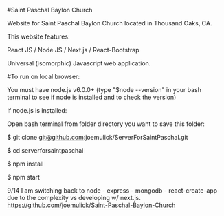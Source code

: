#Saint Paschal Baylon Church

Website for Saint Paschal Baylon Church located in Thousand Oaks, CA. 

This website features:

React JS / Node JS / Next.js / React-Bootstrap 

Universal (isomorphic) Javascript web application.

#To run on local browser:

You must have node.js v6.0.0+ (type "$node --version" in your bash terminal to see if node is installed and to check the version)

If node.js is installed:

Open bash terminal from folder directory you want to save this folder:

$ git clone git@github.com:joemulick/ServerForSaintPaschal.git

$ cd serverforsaintpaschal

$ npm install

$ npm start

9/14 I am switching back to node - express - mongodb - react-create-app due to the complexity vs developing w/ next.js. https://github.com/joemulick/Saint-Paschal-Baylon-Church

